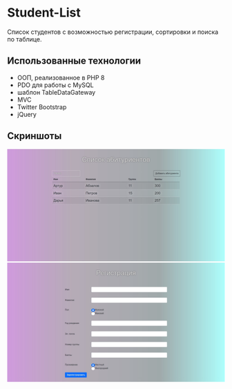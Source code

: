 # Student-List
Cписок студентов с возможностью регистрации, сортировки и поиска по таблице.

## Использованные технологии
-	ООП, реализованное в PHP 8
-	PDO для работы с MySQL
-	шаблон TableDataGateway
-	MVC
-	Twitter Bootstrap
-	jQuery

## Скриншоты
![Список абитуриентов](https://github.com/archBullet/StudentsList/blob/master/preview/prev1.jpg)
![Форма добавления абитуриента](https://github.com/archBullet/StudentsList/blob/master/preview/prev2.jpg)
